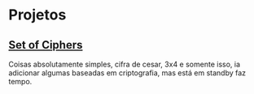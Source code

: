 # Projetos

## [**Set of Ciphers**](https://github.com/Julio-C-Oliveira/Projetos_de_Lazer/tree/main/Set_of_Ciphers)
Coisas absolutamente simples, cifra de cesar, 3x4 e somente isso, ia adicionar algumas baseadas em criptografia, mas está em standby faz tempo.
